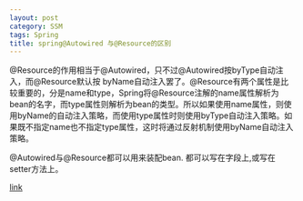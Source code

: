 ```yaml
---
layout: post
category: SSM 
tags: Spring
title: spring@Autowired 与@Resource的区别
---
```


@Resource的作用相当于@Autowired，只不过@Autowired按byType自动注入，而@Resource默认按 byName自动注入罢了。@Resource有两个属性是比较重要的，分是name和type，Spring将@Resource注解的name属性解析为bean的名字，而type属性则解析为bean的类型。所以如果使用name属性，则使用byName的自动注入策略，而使用type属性时则使用byType自动注入策略。如果既不指定name也不指定type属性，这时将通过反射机制使用byName自动注入策略。

@Autowired与@Resource都可以用来装配bean. 都可以写在字段上,或写在setter方法上。

[link](https://blog.csdn.net/weixin_40423597/article/details/80643990)